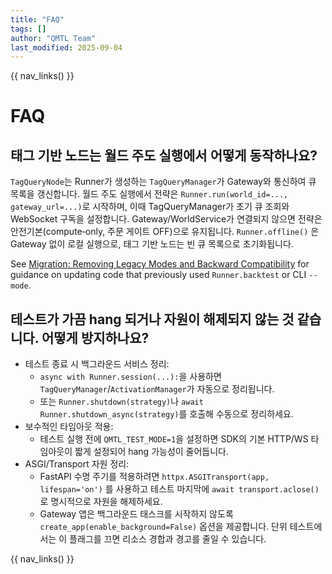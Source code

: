 ```yaml
---
title: "FAQ"
tags: []
author: "QMTL Team"
last_modified: 2025-09-04
---
```


{{ nav_links() }}

# FAQ

## 태그 기반 노드는 월드 주도 실행에서 어떻게 동작하나요?

`TagQueryNode`는 Runner가 생성하는 `TagQueryManager`가 Gateway와 통신하여 큐 목록을 갱신합니다. 월드 주도 실행에서 전략은 `Runner.run(world_id=..., gateway_url=...)`로 시작하며, 이때 TagQueryManager가 초기 큐 조회와 WebSocket 구독을 설정합니다. Gateway/WorldService가 연결되지 않으면 전략은 안전기본(compute‑only, 주문 게이트 OFF)으로 유지됩니다. `Runner.offline()` 은 Gateway 없이 로컬 실행으로, 태그 기반 노드는 빈 큐 목록으로 초기화됩니다.

See [Migration: Removing Legacy Modes and Backward Compatibility](../guides/migration_bc_removal.md) for guidance on updating code that previously used `Runner.backtest` or CLI `--mode`.

## 테스트가 가끔 hang 되거나 자원이 해제되지 않는 것 같습니다. 어떻게 방지하나요?

- 테스트 종료 시 백그라운드 서비스 정리:
  - `async with Runner.session(...):`을 사용하면 `TagQueryManager`/`ActivationManager`가 자동으로 정리됩니다.
  - 또는 `Runner.shutdown(strategy)`나 `await Runner.shutdown_async(strategy)`를 호출해 수동으로 정리하세요.
- 보수적인 타임아웃 적용:
  - 테스트 실행 전에 `QMTL_TEST_MODE=1`을 설정하면 SDK의 기본 HTTP/WS 타임아웃이 짧게 설정되어 hang 가능성이 줄어듭니다.
- ASGI/Transport 자원 정리:
  - FastAPI 수명 주기를 적용하려면 `httpx.ASGITransport(app, lifespan='on')` 를 사용하고 테스트 마지막에 `await transport.aclose()`로 명시적으로 자원을 해제하세요.
  - Gateway 앱은 백그라운드 태스크를 시작하지 않도록 `create_app(enable_background=False)` 옵션을 제공합니다. 단위 테스트에서는 이 플래그를 끄면 리소스 경합과 경고를 줄일 수 있습니다.

{{ nav_links() }}
